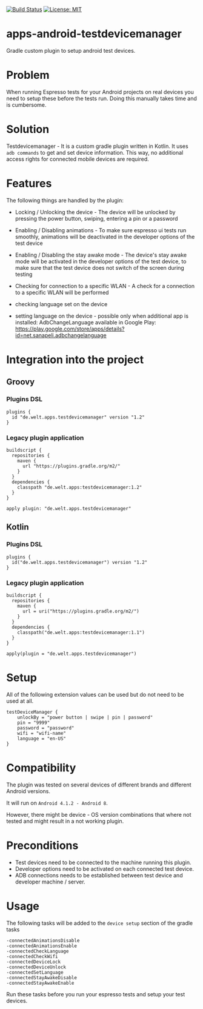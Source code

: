 [![Build Status](https://travis-ci.com/spring-media/apps-android-testdevicemanager.svg?token=xAVzxLGs5Eppk88QPiED&branch=master)](https://travis-ci.com/spring-media/apps-android-testdevicemanager)
[![License: MIT](https://img.shields.io/badge/License-MIT-blue.svg)](https://opensource.org/licenses/MIT)

# apps-android-testdevicemanager
Gradle custom plugin to setup android test devices.

# Problem
When running Espresso tests for your Android projects on real devices you need to setup these before the tests run. Doing this manually takes time and is cumbersome.

# Solution
Testdevicemanager - It is a custom gradle plugin written in Kotlin. It uses ```adb commands``` to get and set device information. This way, no additional access rights for connected mobile devices are required.

# Features
The following things are handled by the plugin:

- Locking / Unlocking the device - The device will be unlocked by pressing the power button, swiping, entering a pin or a password

- Enabling / Disabling animations - To make sure espresso ui tests run smoothly, animations will be deactivated in the developer options of the test device

- Enabling / Disabling the stay awake mode - The device's stay awake mode will be activated in the developer options of the test device, to make sure that the test device does not switch of the screen during testing

- Checking for connection to a specific WLAN - A check for a connection to a specific WLAN will be performed

- checking language set on the device

- setting language on the device - possible only when additional app is installed: AdbChangeLanguage available in Google Play: https://play.google.com/store/apps/details?id=net.sanapeli.adbchangelanguage

# Integration into the project
## Groovy
### Plugins DSL
```
plugins {
  id "de.welt.apps.testdevicemanager" version "1.2"
}
```
### Legacy plugin application
```
buildscript {
  repositories {
    maven {
      url "https://plugins.gradle.org/m2/"
    }
  }
  dependencies {
    classpath "de.welt.apps:testdevicemanager:1.2"
  }
}

apply plugin: "de.welt.apps.testdevicemanager"
```
## Kotlin
### Plugins DSL
```
plugins {
  id("de.welt.apps.testdevicemanager") version "1.2"
}
```
### Legacy plugin application
```
buildscript {
  repositories {
    maven {
      url = uri("https://plugins.gradle.org/m2/")
    }
  }
  dependencies {
    classpath("de.welt.apps:testdevicemanager:1.1")
  }
}

apply(plugin = "de.welt.apps.testdevicemanager")
```
# Setup
All of the following extension values can be used but do not need to be used at all.
``` 
testDeviceManager {
    unlockBy = "power button | swipe | pin | password"
    pin = "9999"
    password = "password"
    wifi = "wifi-name"
    language = "en-US"
}
```
# Compatibility
The plugin was tested on several devices of different brands and different Android versions. 

It will run on ```Android 4.1.2 - Android 8```. 

However, there might be device - OS version combinations that where not tested and might result in a not working plugin.

# Preconditions
- Test devices need to be connected to the machine running this plugin.
- Developer options need to be activated on each connected test device.
- ADB connections needs to be established between test device and developer machine / server.

# Usage 
The following tasks will be added to the ```device setup``` section of the gradle tasks
```
-connectedAnimationsDisable
-connectedAnimationsEnable
-connectedCheckLanguage
-connectedCheckWifi
-connectedDeviceLock
-connectedDeviceUnlock
-connectedSetLanguage
-connectedStayAwakeDisable
-connectedStayAwakeEnable
```
Run these tasks before you run your espresso tests and setup your test devices.

